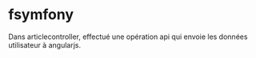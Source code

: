 # fsymfony

Dans articlecontroller, effectué une opération api qui envoie les données utilisateur à angularjs.
